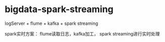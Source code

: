# bigdata-spark-streaming
logServer + flume + kafka + spark streaming 

spark实时方案： flume读取日志，kafka加工， spark streaming进行实时处理
